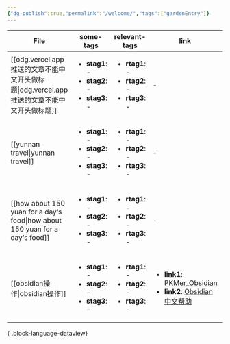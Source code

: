 ```yaml
---
{"dg-publish":true,"permalink":"/welcome/","tags":["gardenEntry"]}
---
```



| File                                                                            | some-tags                                                                            | relevant-tags                                                                        | link                                                                                                                                                                          | time             |
| ------------------------------------------------------------------------------- | ------------------------------------------------------------------------------------ | ------------------------------------------------------------------------------------ | ----------------------------------------------------------------------------------------------------------------------------------------------------------------------------- | ---------------- |
| [[odg.vercel.app推送的文章不能中文开头做标题\|odg.vercel.app推送的文章不能中文开头做标题]]               | <ul><li><b>stag1</b>: \-</li><li><b>stag2</b>: \-</li><li><b>stag3</b>: \-</li></ul> | <ul><li><b>rtag1</b>: \-</li><li><b>rtag2</b>: \-</li><li><b>rtag3</b>: \-</li></ul> | \-                                                                                                                                                                            | 2025-01-31 10:13 |
| [[yunnan travel\|yunnan travel]]                                             | <ul><li><b>stag1</b>: \-</li><li><b>stag2</b>: \-</li><li><b>stag3</b>: \-</li></ul> | <ul><li><b>rtag1</b>: \-</li><li><b>rtag2</b>: \-</li><li><b>rtag3</b>: \-</li></ul> | \-                                                                                                                                                                            | 2025-01-30 23:19 |
| [[how about 150 yuan for a day‘s food\|how about 150 yuan for a day‘s food]] | <ul><li><b>stag1</b>: \-</li><li><b>stag2</b>: \-</li><li><b>stag3</b>: \-</li></ul> | <ul><li><b>rtag1</b>: \-</li><li><b>rtag2</b>: \-</li><li><b>rtag3</b>: \-</li></ul> | \-                                                                                                                                                                            | 2025-01-30 23:18 |
| [[obsidian操作\|obsidian操作]]                                                   | <ul><li><b>stag1</b>: \-</li><li><b>stag2</b>: \-</li><li><b>stag3</b>: \-</li></ul> | <ul><li><b>rtag1</b>: \-</li><li><b>rtag2</b>: \-</li><li><b>rtag3</b>: \-</li></ul> | <ul><li><b>link1</b>: [PKMer_Obsidian](https://pkmer.cn/Pkmer-Docs/10-obsidian/obsidian/)</li><li><b>link2</b>: [Obsidian中文帮助](https://publish.obsidian.md/help-zh)</li></ul> | 2025-01-27 16:53 |

{ .block-language-dataview}

